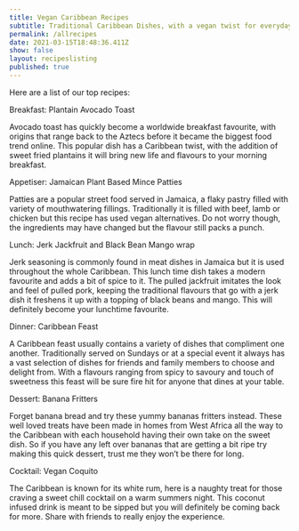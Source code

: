 ```yaml
---
title: Vegan Caribbean Recipes
subtitle: Traditional Caribbean Dishes, with a vegan twist for everyday living.
permalink: /allrecipes
date: 2021-03-15T18:48:36.411Z
show: false
layout: recipeslisting
published: true
---
```

Here are a list of our top recipes:

Breakfast: Plantain Avocado Toast

Avocado toast has quickly become a worldwide breakfast favourite, with origins that range back to the Aztecs before it became the biggest food trend online. This popular dish has a Caribbean twist, with the addition of sweet fried plantains it will bring new life and flavours to your morning breakfast.



Appetiser: Jamaican Plant Based Mince Patties

Patties are a popular street food served in Jamaica, a flaky pastry filled with variety of mouthwatering fillings. Traditionally it is filled with beef, lamb or chicken but this recipe has used vegan alternatives. Do not worry though, the ingredients may have changed but the flavour still packs a punch.



Lunch: Jerk Jackfruit and Black Bean Mango wrap

Jerk seasoning is commonly found in meat dishes in Jamaica but it is used throughout the whole Caribbean. This lunch time dish takes a modern favourite and adds a bit of spice to it. The pulled jackfruit imitates the look and feel of pulled pork, keeping the traditional flavours that go with a jerk dish it freshens it up with a topping of black beans and mango. This will definitely become your lunchtime favourite.



Dinner: Caribbean Feast

A Caribbean feast usually contains a variety of dishes that compliment one another. Traditionally served on Sundays or at a special event it always has a vast selection of dishes for friends and family members to choose and delight from. With a flavours ranging from spicy to savoury and touch of sweetness this feast will be sure fire hit for anyone that dines at your table.



Dessert: Banana Fritters

Forget banana bread and try these yummy bananas fritters instead. These well loved treats have been made in homes from West Africa all the way to the Caribbean with each household having their own take on the sweet dish. So if you have any left over bananas that are getting a bit ripe try making this quick dessert, trust me they won’t be there for long.



Cocktail: Vegan Coquito

The Caribbean is known for its white rum, here is a naughty treat for those craving a sweet chill cocktail on a warm summers night. This coconut infused drink is meant to be sipped but you will definitely be coming back for more. Share with friends to really enjoy the experience.